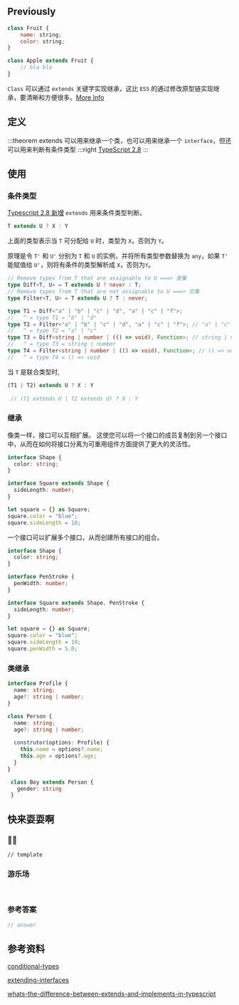 ## Previously

```js
class Fruit {
	name: string;
	color: string;
}

class Apple extends Fruit {
	// bla bla
}
```

`Class` 可以通过 `extends` 关键字实现继承，这比 `ES5` 的通过修改原型链实现继承，要清晰和方便很多。[More Info](https://es6.ruanyifeng.com/?search=extends&x=0&y=0#docs/class-extends)

## 定义 <Badge text='Typescript extends 关键字' />

:::theorem extends
可以用来继承一个类，也可以用来继承一个 `interface`，但还可以用来判断有条件类型
:::right
[TypeScript 2.8](https://www.typescriptlang.org/docs/handbook/release-notes/typescript-2-8.html)
:::
## 使用

### 条件类型

[Typescript 2.8 新增](https://devblogs.microsoft.com/typescript/announcing-typescript-2-8-2/#conditional-types) `extends` 用来条件类型判断。

```ts
T extends U ? X : Y
```

上面的类型表示当 `T` 可分配给 `U` 时，类型为 `X`，否则为 `Y`。

原理是令 `T'` 和 `U'` 分别为 `T` 和 `U` 的实例，并将所有类型参数替换为 `any`，如果 `T'` 能赋值给 `U'`，则将有条件的类型解析成 `X`，否则为`Y`。

```ts
// Remove types from T that are assignable to U ===> 差集
type Diff<T, U> = T extends U ? never : T;
// Remove types from T that are not assignable to U ===> 交集
type Filter<T, U> = T extends U ? T : never;

type T1 = Diff<"a" | "b" | "c" | "d", "a" | "c" | "f">;
//   ^ = type T1 = "b" | "d"
type T2 = Filter<"a" | "b" | "c" | "d", "a" | "c" | "f">; // "a" | "c"
//   ^ = type T2 = "a" | "c"
type T3 = Diff<string | number | (() => void), Function>; // string | number
//   ^ = type T3 = string | number
type T4 = Filter<string | number | (() => void), Function>; // () => void
//   ^ = type T4 = () => void
```

当 `T` 是联合类型时,

```ts
(T1 | T2) extends U ? X : Y
 
 // (T1 extends U | T2 extends U) ? X : Y
```

### 继承

像类一样，接口可以互相扩展。 这使您可以将一个接口的成员复制到另一个接口中，从而在如何将接口分离为可重用组件方面提供了更大的灵活性。

```ts
interface Shape {
  color: string;
}

interface Square extends Shape {
  sideLength: number;
}

let square = {} as Square;
square.color = "blue";
square.sideLength = 10;
```

一个接口可以扩展多个接口，从而创建所有接口的组合。

```ts
interface Shape {
  color: string;
}

interface PenStroke {
  penWidth: number;
}

interface Square extends Shape, PenStroke {
  sideLength: number;
}

let square = {} as Square;
square.color = "blue";
square.sideLength = 10;
square.penWidth = 5.0;
```

### 类继承

```ts
interface Profile {
  name: string;
  age?: string | number;
}

class Person {
  name: string;
  age?: string | number;
  
  construtor(options: Profile) {
    this.name = options?.name;
    this.age = options?.age;
  }
}

 class Boy extends Person {
   gender: string
 }
```

## 快来耍耍啊

### 🌰🌰

<!-- 题目 -->

```
// template
```

### 游乐场

<br />

<Editor
  value='// enjoy yourself'
/>

### 参考答案

```ts
// answer
```

## 参考资料

[conditional-types](https://www.typescriptlang.org/docs/handbook/advanced-types.html#conditional-types)

[extending-interfaces](https://www.typescriptlang.org/docs/handbook/interfaces.html#extending-interfaces)

[whats-the-difference-between-extends-and-implements-in-typescript](https://stackoverflow.com/questions/38834625/whats-the-difference-between-extends-and-implements-in-typescript)
